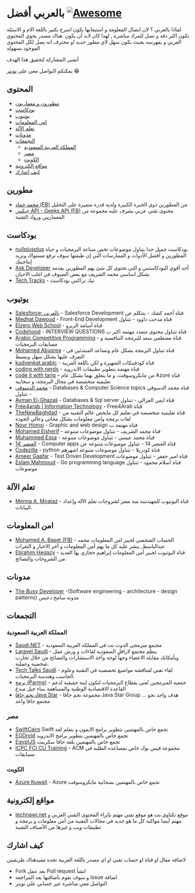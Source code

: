 # بالعربي أفضل [![Awesome](https://cdn.rawgit.com/sindresorhus/awesome/d7305f38d29fed78fa85652e3a63e154dd8e8829/media/badge.svg)](https://github.com/sindresorhus/awesome)

لماذا بالعربي ؟
لان ايصال المعلومة و استيعابها بكون اسرع بكتير باللغة الام و الاسئلة تكون اكثر دقة و تصل للمراد مباشرة , لهذا كان لابد أن يكون .هناك مصدر يحوي المحتوي العربي و يفهرسه بحيث يكون سهل لاي مطور جديد او محترف انه يصل لكل المحتوي الموجود بسهوله

أتمنى المشاركة لتحقيق هذا الهدف 

يمكنكم التواصل معي على  [تويتر](https://twitter.com/abdo_hussein)
😁
## المحتوى

* [مطورون و معماريون ](#مطورين)
* [بودكاست](#بودكاست)
* [يوتيوب](#يوتيوب)
* [امن المعلومات](#امن-المعلومات)
* [تعلم الآلة](#تعلم-الآلة)
* [مدونات](#مدونات)
* [التجمعات](#التجمعات)
  - [المملكة العربية السعودية](#المملكة-العربية-السعودية)
  - [مصر](#مصر)
  - [الكويت](#الكويت)
* [مواقع إلكترونية](#مواقع-إلكترونية)
* [كيف اشارك](#كيف-اشارك)

## مطورين
* [محمد حماد (FB)](https://www.facebook.com/mohamed.hamedhammad) من المطورين ذوي الخبرة الكبيرة ولديه قدرة متميزة على التحليل 
* [جيكس API - Geeks API (FB)](https://www.facebook.com/GeeksAPI) محتوى تقني عربي يشرف عليه مجموعة من المعماريين ورواد التقنية

## بودكاست
* [nullplusplus](https://nullplus.plus/) 
بودكاست جميل جدا يتناول موضوعات  تخص صناعة البرمجيات و حياة المطورين و أفضل الأدوات و الممارسات التي إن طبقتها سوف ترفع مستواك وتزيد إنتاجيتك 
* [Ask Developer](http://www.askdeveloper.com/) أحد أقوي البودكاستس و التي تحتوي كل شئ يهم المطورين يقدمه بشكل اساسي محمد 
الشريف مع بعض الضيوف في اغلب الاحيان
* [Tech Tracks](https://podu.me/shows/show/77/tech-tracks) - تيك تراكس بودكاست
## يوتيوب
* [Salesforce: بالعربي](https://www.youtube.com/channel/UCVtDDaKHq9ztGU1IBuhiQpw) - Salesforce Development قناة أحمد كشك - بتتكلم عن  
* [Medhat Dawoud](https://www.youtube.com/user/Med7atDawoud/) - Front-End Development قناة مدحت داوود - تتناول  
* [Elzero Web School](https://www.youtube.com/user/OsamaElzero/) - قناة أسامة الزيرو 
* [Codehood](https://www.youtube.com/channel/UCoNfslp4XbQULWcE7V4FkZw/) - INTERVIEW QUESTIONS قناة تتناول محتوي متعدد مهتمة اكتر ب 
* [Arabic Competitive Programming](https://www.youtube.com/user/nobody123497/) - قناة مصطفي سعد للبرمجه التنافسية و مسابقات البرمجيات
* [Mohamed Abusrea](https://www.youtube.com/c/mohamedabusrea) -  قناة تتناول البرمجة بشكل عام وتساعد المبتدئين فى التعرف عليها بشكل سهل وبسيط
* [kudvenkat.arabic](https://www.youtube.com/channel/UCgRFf3_D5H1Qi8pvw2Czyzg) - قناة كودفينكات الشهيرة و لكن باللغة العربية 
* [coding with nerds](https://www.youtube.com/channel/UCnDAXfhnL5j-KhHc1KhvXHw/) - قناة مهتمة بتطوير تطبيقات الاندرويد
* [code it with tariq](https://www.youtube.com/channel/UCTli-xFwKT1tDkR8HZ3x7jA) – من مايكروسوفت، و ما يتعلق بهما بشكل عام Azure قناة تعليمية متخصصة في مجال البرمجة، و سحابية
* [محمد الدسوقى](https://www.youtube.com/user/DesoukiEgypt/) - Databases & Computer Science topics  قناة محمد الدسوقي - تتناول  
* [Ayman El-Ghazali](https://www.youtube.com/user/TheSQLPro/) - Databases & Sql server قناة ايمن الغزالي - تتناول  
* [Free4arab | Information Technology](https://www.youtube.com/user/Nourelhoda2011) - Free4Arab قناة 
* [TheNewBaghdad](https://www.youtube.com/user/alxs1aa/) -  قناة تعليمية متخصصة في تعليم كل مايخص عالم التقنية  من لغات برمجة وامن معلومات بشكل مجاني وعالي الجودة
* [Nour Homsi](https://www.youtube.com/user/drnour/) - Graphic and web design قناة مهتمة ب
* [Mohamed Elsherif](https://www.youtube.com/user/bashmohandes) - قناة محمد الشريف - تتناول موضوعات متنوعة 
* [Muhammed Essa](https://www.youtube.com/user/muhammedgalaxy) - قناة محمد عيسي - تتناول موضوعات متنوعة 
* [العنصر 14](https://www.youtube.com/channel/UCJdRnkpO-mvBq5VyE9n0scw) - Computer apps  قناة العنصر 14 - تتناول موضوعات متنوعة عن  
* [Codezilla](https://www.youtube.com/channel/UCveX_0uBOHVHbpV838OGXVA) - python قناة كودزيلا - تتناول موضوعات متنوعة اشهرهم
* [Ameer Gaafar](https://www.youtube.com/channel/UCw8L2uw2DCVpbh0lD5SOrkg) - Test Driven Development قناة امير جعفر - تتناول موضوعات 
* [Eslam Mahmoud](https://www.youtube.com/user/hunikal1) - Go programming language قناة اسلام محمود - تتناول موضوعات 

## تعلم الآلة
* [Menna A. Moataz](https://www.youtube.com/channel/UCWO6ygW6SReNF_74KGVm5IA/featured) - قناة اليوتيوب للمهندسة منة معتز لشروحات تعلم الآلة وإعداد البيانات.

## امن المعلومات
* [Mohamed A. Baset (FB)](https://www.facebook.com/SymbianSyMoh) - الحساب الشخصي لخبير امن المعلومات محمد عبدالباسط, ينشر عليه كل ما يهم أمن المعلومات و آخر الاخبار و الثغرات
* [Ebrahim Hegazy](https://www.youtube.com/user/Zigoo0/videos) - قناة اليوتيوب لخبير أمن المعلومات إبراهيم حجازي بها العديد من الشروحات والنصائح.

## مدونات
* [The Busy Developer](http://samehdeabes.blogspot.com/) -(Software engineering - architecture - design patterns) مدونة سامح دعبس 

## التجمعات
### المملكة العربية السعودية
* [Saudi.NET](https://twitter.com/saudidotnet) - مجتمع مبرمجي الدوت نت في المملكة العربية السعودية
* [Laravel Saudi](https://twitter.com/laravel_saudi) -  ينظم مجتمع لارافل السعودية لقاءات و ورش عمل  
وبأمكانك مقابلة الاعضاء وجهاً لوجه وأخذ الاستشارات والنصائح من خلال تجارب شخصية وعملية.
* [Tech Talks Saudi](https://twitter.com/TechTalks_Saudi) - لقاء تقني لمناقشة مواضيع تخصصية في التقنية وعلوم الحاسب وهندسة البرمجيات.
* [برمج (Parmg)](https://twitter.com/parmg_sa) - جمعية المبرمجين تُعنى بقطاع البرمجيات لتكون لبنة حقيقية لدعم القاعدة الاقتصادية الوطنية والمساهمة ببناء جيل مبدع
* [نجم جافا Java Star](https://twitter.com/JavaStarG) - مجموعة نجم جافا Java Star Group ... هدف واحد نحو مجتمع جافا واعد
### مصر
* [SwiftCairo](https://www.twitter.com/swiftcairo) Swift تجمع خاص بالمهتمين بتطوير برامج الايفون و بتعلم لغة 
* [EGDroid](https://www.twitter.com/eg_droid) تجمع خاص بالمهتمين بتطوير برامج الاندرويد
* [EgyptJS](https://www.twitter.com/egyptjs) تجمع خاص بالمهتمين بلغة جافا سكريبت
* [ICPC FCI CU Training](https://www.facebook.com/groups/ACMICPC.FCICU) - ACM مجموعة فيس بوك خاص بمساعده الطلبه فى مسابقات 
### الكويت
* [Azure Kuwait](https://twitter.com/azure_q8) - Azure تجمع خاص بالمهتمين بسحابية مايكروسوفت

## مواقع إلكترونية
* [technawi.net](https://www.technawi.net/) موقع تكناوي.نت هو موقع تقني مهتم بإثراء المحتوى التقني العربي و مهتم أيضا مواكبة كل ما هو جديد في مجالات التقنية من أمن معلومات و برمجة و تطبيقات ويب و غيرها من الأصناف التقنية

## كيف اشارك
لاضافة مقال او قناة او حساب تقني او اي مصدر باللغة العربية تجده مفيدهناك طريقيتن
* Fork بعد عمل  Pull request انشأ
*  و سوف نقوم باضافتها بعد المراجعة Issue اضافة
* التواصل معي مباشرة عبر حسابي علي تويتر 
